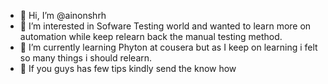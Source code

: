 - 👋 Hi, I’m @ainonshrh
- 👀 I’m interested in Sofware Testing world and wanted to learn more on automation while keep relearn back the manual testing method. 
- 🌱 I’m currently learning Phyton at cousera but as I keep on learning i felt so many things i should relearn.
- 💞️ If you guys has few tips kindly send the know how

<!---
ainonshrh/ainonshrh is a ✨ special ✨ repository because its `README.md` (this file) appears on your GitHub profile.
You can click the Preview link to take a look at your changes.
--->
  
